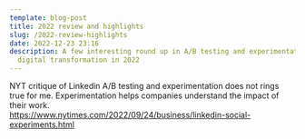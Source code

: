 ```yaml
---
template: blog-post
title: 2022 review and highlights
slug: /2022-review-highlights
date: 2022-12-23 23:16
description: A few interesting round up in A/B testing and experimentation,
  digital transformation in 2022
---
```

NYT critique of Linkedin A/B testing and experimentation does not rings true for me. Experimentation helps companies understand the impact of their work.  
https://www.nytimes.com/2022/09/24/business/linkedin-social-experiments.html